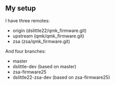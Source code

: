 ## My setup

I have three remotes:

-   origin (dslittle22/qmk_firmware.git)
-   upstream (qmk/qmk_firmware.git)
-   zsa (zsa/qmk_firmware.git)

And four branches:

-   master
-   dslittle-dev (based on master)
-   zsa-firmware25
-   dslittle22-zsa-dev (based on zsa-firmware25)
